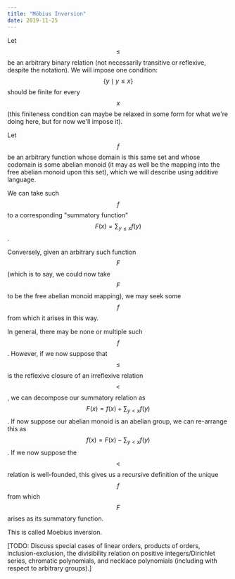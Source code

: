 ```yaml
---
title: "Möbius Inversion"
date: 2019-11-25
---
```

Let $$\leq$$ be an arbitrary binary relation (not necessarily transitive or reflexive, despite the notation). We will impose one condition: $$\{y \mid y \leq x\}$$ should be finite for every $$x$$ (this finiteness condition can maybe be relaxed in some form for what we're doing here, but for now we'll impose it).

Let $$f$$ be an arbitrary function whose domain is this same set and whose codomain is some abelian monoid (it may as well be the mapping into the free abelian monoid upon this set), which we will describe using additive language.

We can take such $$f$$ to a corresponding "summatory function" $$F(x) = \sum_{y \leq x} f(y)$$.

Conversely, given an arbitrary such function $$F$$ (which is to say, we could now take $$F$$ to be the free abelian monoid mapping), we may seek some $$f$$ from which it arises in this way.

In general, there may be none or multiple such $$f$$. However, if we now suppose that $$\leq$$ is the reflexive closure of an irreflexive relation $$<$$, we can decompose our summatory relation as $$F(x) = f(x) + \sum_{y < x} f(y)$$. If now suppose our abelian monoid is an abelian group, we can re-arrange this as $$f(x) = F(x) - \sum_{y < x} f(y)$$. If we now suppose the $$<$$ relation is well-founded, this gives us a recursive definition of the unique $$f$$ from which $$F$$ arises as its summatory function.

This is called Moebius inversion.

[TODO: Discuss special cases of linear orders, products of orders, inclusion-exclusion, the divisibility relation on positive integers/Dirichlet series, chromatic polynomials, and necklace polynomials (including with respect to arbitrary groups).]